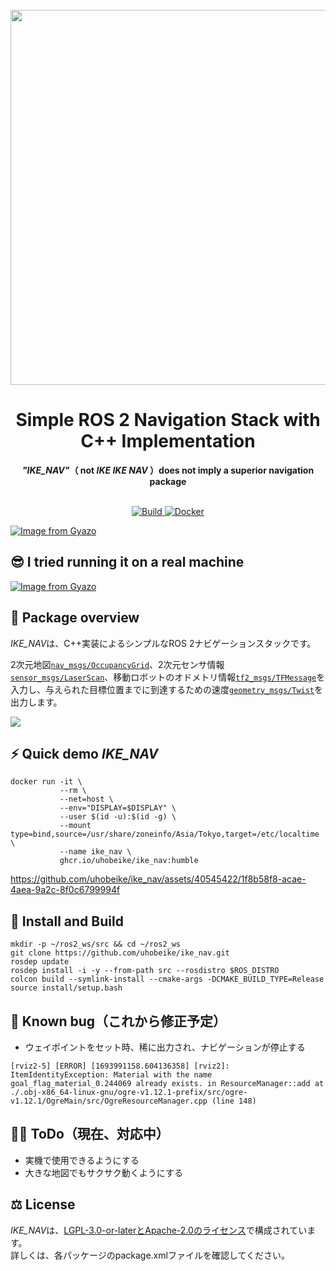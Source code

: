 <div align="center">
  <br>
  <img src="https://i.gyazo.com/368ca99e1363425f18462f1aaedf2df0.png" width="600">
  <h1>Simple ROS 2 Navigation Stack with C++ Implementation</h1>
  <strong><em>"IKE_NAV"</em>（ not <em>IKE IKE NAV</em> ）does not imply a superior navigation package</strong>
</div>
<br>
<p align="center">
  <a href="https://github.com/uhobeike/ike_nav/actions/workflows/build.yaml">
    <img src="https://github.com/uhobeike/ike_nav/actions/workflows/build.yaml/badge.svg" alt="Build">
  </a>
  <a href="https://github.com/uhobeike/ike_nav/actions/workflows/docker.yaml">
    <img src="https://github.com/uhobeike/ike_nav/actions/workflows/docker.yaml/badge.svg" alt="Docker">
  </a>
</p>

[![Image from Gyazo](https://i.gyazo.com/489e59d6dc9457911d26fcbcb926c120.png)](https://gyazo.com/489e59d6dc9457911d26fcbcb926c120)

## 😎 I tried running it on a real machine
[![Image from Gyazo](https://i.gyazo.com/c83b726008a11b7e43fa0795abb431d6.png)](https://youtu.be/JAkgeEioptg?si=uIB7caMVqJkvSmke)

## 📖 Package overview
*IKE_NAV*は、C++実装によるシンプルなROS 2ナビゲーションスタックです。  

2次元地図[`nav_msgs/OccupancyGrid`](http://docs.ros.org/en/melodic/api/nav_msgs/html/msg/OccupancyGrid.html)、2次元センサ情報[`sensor_msgs/LaserScan`](http://docs.ros.org/en/melodic/api/sensor_msgs/html/msg/LaserScan.html)、移動ロボットのオドメトリ情報[`tf2_msgs/TFMessage`](http://docs.ros.org/en/jade/api/tf2_msgs/html/msg/TFMessage.html)を入力し、与えられた目標位置までに到達するための速度[`geometry_msgs/Twist`](http://docs.ros.org/en/melodic/api/geometry_msgs/html/msg/Twist.html)を出力します。

[![](https://i.gyazo.com/54fed2846c77c3587dd778b544ef7709.png)](https://viewer.diagrams.net/?tags=%7B%7D&highlight=0000ff&edit=_blank&layers=1&nav=1&title=ike_nav_architecture.drawio#Uhttps%3A%2F%2Fraw.githubusercontent.com%2Fuhobeike%2Fike_nav%2Ffix%2Farchitecture-figure-2023-9-11-22-48%2F.github%2Fike_nav_architecture.drawio)

## ⚡ Quick demo *IKE_NAV*

```
docker run -it \
           --rm \
           --net=host \
           --env="DISPLAY=$DISPLAY" \
           --user $(id -u):$(id -g) \
           --mount type=bind,source=/usr/share/zoneinfo/Asia/Tokyo,target=/etc/localtime \
           --name ike_nav \
           ghcr.io/uhobeike/ike_nav:humble
```

https://github.com/uhobeike/ike_nav/assets/40545422/1f8b58f8-acae-4aea-9a2c-8f0c6799994f

## 🔨 Install and Build

```
mkdir -p ~/ros2_ws/src && cd ~/ros2_ws
git clone https://github.com/uhobeike/ike_nav.git
rosdep update
rosdep install -i -y --from-path src --rosdistro $ROS_DISTRO
colcon build --symlink-install --cmake-args -DCMAKE_BUILD_TYPE=Release
source install/setup.bash
```

## 🧐 Known bug（これから修正予定）

* ウェイポイントをセット時、稀に出力され、ナビゲーションが停止する

```
[rviz2-5] [ERROR] [1693991158.604136358] [rviz2]: ItemIdentityException: Material with the name goal_flag_material_0.244069 already exists. in ResourceManager::add at ./.obj-x86_64-linux-gnu/ogre-v1.12.1-prefix/src/ogre-v1.12.1/OgreMain/src/OgreResourceManager.cpp (line 148)
```

## 👨‍💻 ToDo（現在、対応中）
* 実機で使用できるようにする
* 大きな地図でもサクサク動くようにする

## ⚖️ License
*IKE_NAV*は、[LGPL-3.0-or-laterとApache-2.0のライセンス](./LICENSE)で構成されています。  
詳しくは、各パッケージのpackage.xmlファイルを確認してください。
